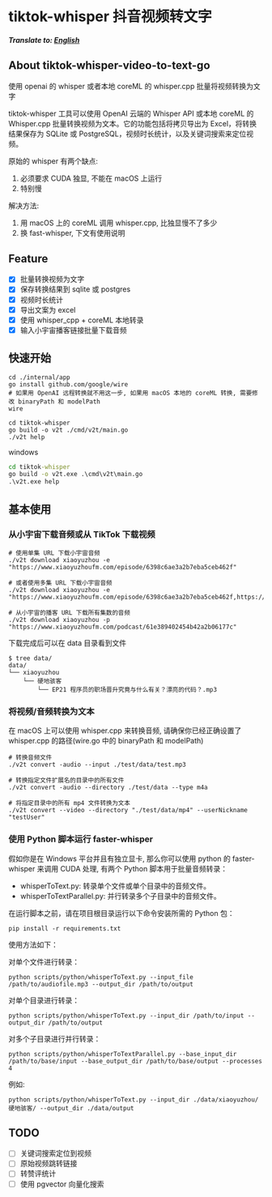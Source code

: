 # tiktok-whisper 抖音视频转文字

##### Translate to: [English](README.md)

## About tiktok-whisper-video-to-text-go
使用 openai 的 whisper 或者本地 coreML 的 whisper.cpp 批量将视频转换为文字

tiktok-whisper 工具可以使用 OpenAI 云端的 Whisper API 或本地 coreML 的 Whisper.cpp 批量转换视频为文本。它的功能包括将拷贝导出为 Excel，将转换结果保存为 SQLite 或 PostgreSQL，视频时长统计，以及关键词搜索来定位视频。

原始的 whisper 有两个缺点: 
1. 必须要求 CUDA 独显, 不能在 macOS 上运行
2. 特别慢

解决方法: 

1. 用 macOS 上的 coreML 调用 whisper.cpp, 比独显慢不了多少
2. 换 fast-whisper, 下文有使用说明

## Feature

- [x] 批量转换视频为文字
- [x] 保存转换结果到 sqlite 或 postgres
- [x] 视频时长统计
- [x] 导出文案为 excel
- [x] 使用 whisper_cpp + coreML 本地转录
- [x] 输入小宇宙播客链接批量下载音频

## 快速开始

```shell
cd ./internal/app
go install github.com/google/wire
# 如果用 OpenAI 远程转换就不用这一步, 如果用 macOS 本地的 coreML 转换, 需要修改 binaryPath 和 modelPath
wire

cd tiktok-whisper
go build -o v2t ./cmd/v2t/main.go
./v2t help
```

windows

```cmd
cd tiktok-whisper
go build -o v2t.exe .\cmd\v2t\main.go
.\v2t.exe help
```

## 基本使用

### 从小宇宙下载音频或从 TikTok 下载视频

```shell
# 使用单集 URL 下载小宇宙音频
./v2t download xiaoyuzhou -e "https://www.xiaoyuzhoufm.com/episode/6398c6ae3a2b7eba5ceb462f"

# 或者使用多集 URL 下载小宇宙音频
./v2t download xiaoyuzhou -e "https://www.xiaoyuzhoufm.com/episode/6398c6ae3a2b7eba5ceb462f,https://www.xiaoyuzhoufm.com/episode/6445559d420fc63f0b9e5747"

# 从小宇宙的播客 URL 下载所有集数的音频
./v2t download xiaoyuzhou -p "https://www.xiaoyuzhoufm.com/podcast/61e389402454b42a2b06177c"
```
下载完成后可以在 data 目录看到文件
```shell
$ tree data/
data/
└── xiaoyuzhou
    └── 硬地骇客
        └── EP21 程序员的职场晋升究竟与什么有关？漂亮的代码？.mp3
```

### 将视频/音频转换为文本

在 macOS 上可以使用 whisper.cpp 来转换音频, 请确保你已经正确设置了 whisper.cpp 的路径(wire.go 中的 binaryPath 和 modelPath)

```shell
# 转换音频文件
./v2t convert -audio --input ./test/data/test.mp3

# 转换指定文件扩展名的目录中的所有文件
./v2t convert -audio --directory ./test/data --type m4a

# 将指定目录中的所有 mp4 文件转换为文本
./v2t convert --video --directory "./test/data/mp4" --userNickname "testUser"
```

### 使用 Python 脚本运行 faster-whisper

假如你是在 Windows 平台并且有独立显卡, 那么你可以使用 python 的 faster-whisper 来调用 CUDA 处理, 有两个 Python 脚本用于批量音频转录：

- whisperToText.py: 转录单个文件或单个目录中的音频文件。
- whisperToTextParallel.py: 并行转录多个子目录中的音频文件。

在运行脚本之前，请在项目根目录运行以下命令安装所需的 Python 包：

```shell
pip install -r requirements.txt
```

使用方法如下：

对单个文件进行转录：
```shell
python scripts/python/whisperToText.py --input_file /path/to/audiofile.mp3 --output_dir /path/to/output
```

对单个目录进行转录：
```shell
python scripts/python/whisperToText.py --input_dir /path/to/input --output_dir /path/to/output
```

对多个子目录进行并行转录：
```shell
python scripts/python/whisperToTextParallel.py --base_input_dir /path/to/base/input --base_output_dir /path/to/base/output --processes 4
```
例如:
```shell
python scripts/python/whisperToText.py --input_dir ./data/xiaoyuzhou/硬地骇客/ --output_dir ./data/output
```



## TODO

- [ ] 关键词搜索定位到视频
- [ ] 原始视频跳转链接
- [ ] 转赞评统计
- [ ] 使用 pgvector 向量化搜索
